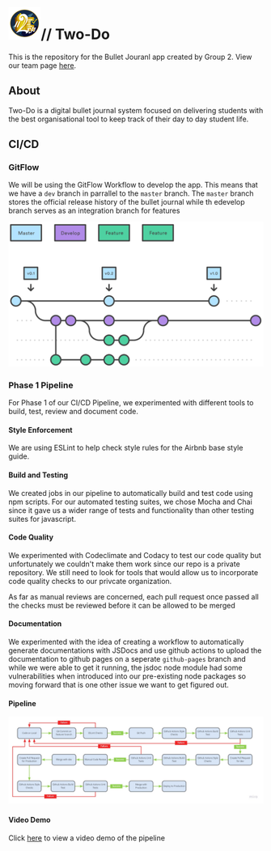 # <img src="./admin/branding/logo256.png" width="64px" height="64px" />// Two-Do

This is the repository for the Bullet Jouranl app created by Group 2. View our team page [here](./admin/team.md).

## About

Two-Do is a digital bullet journal system focused on delivering students with the best organisational tool to keep track of their day to day student life.

## CI/CD

### GitFlow

We will be using the GitFlow Workflow to develop the app. This means that we have a `dev` branch in  parrallel to the `master` branch. The `master` branch stores the official release history of the bullet journal while th edevelop branch serves as an integration branch for features

<img src="./misc/lib/gitflow.svg"/>

### Phase 1 Pipeline

For Phase 1 of our CI/CD Pipeline, we experimented with different tools to build, test, review and document code.

#### Style Enforcement

We are using ESLint to help check style rules for the Airbnb base style guide.

#### Build and Testing

We created jobs in our pipeline to automatically build and test code using npm scripts. For our automated testing suites, we chose Mocha and Chai since it gave us a wider range of tests and functionality than other testing suites for javascript.

#### Code Quality

We experimented with Codeclimate and Codacy to test our code quality but unfortunately we couldn't make them work since our repo is a private repository. We still need to look for tools that would allow us to incorporate code quality checks to our privcate organization.

As far as manual reviews are concerned, each pull request once passed all the checks must be reviewed before it can be allowed to be merged

#### Documentation

We experimented with the idea of creating a workflow to automatically generate documentations with JSDocs and use github actions to upload the documentation to github pages on a seperate `github-pages` branch and while we were able to get it running, the jsdoc node module had some vulnerabilities when introduced into our pre-existing node packages so moving forward that is one other issue we want to get figured out.

#### Pipeline

<img src="./misc/lib/CICD.jpg"/>

#### Video Demo

Click [here](https://youtu.be/M3SwNhlou6Q) to view a video demo of the pipeline

